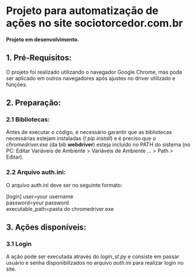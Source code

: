 # Projeto para automatização de ações no site sociotorcedor.com.br

**Projeto em desenvolvimento.**

## 1. Pré-Requisitos:
O projeto foi realizado utilizando o navegador Google Chrome, mas pode ser aplicado em outros navegadores após ajustes no driver utilizado e funções.

## 2. Preparação:
### 2.1 Bibliotecas:
Antes de executar o código, é necessário garantir que as bibliotecas necessárias estejam instaladas (*! pip install*) e é preciso que o *chromedriver.exe* (da bib **webdriver**) esteja incluído no PATH do sistema (no PC: Editar Variáveis de Ambiente > Variáveis de Ambiente ... > Path > Editar).

### 2.2 Arquivo auth.ini:
O arquivo auth.ini deve ser no seguinte formato:

[login]
user=your username<br/>
password=your password<br/>
executable_path=pasta do chromedriver.exe

## 3. Ações disponíveis:
### 3.1 Login
A ação pode ser executada através do *login_st.py* e consiste em passar usuário e senha disponibilizados no arquivo *auth.ini* para realizar login no site.